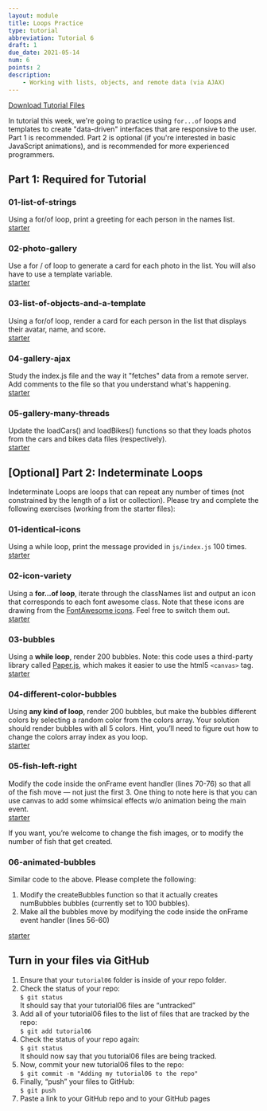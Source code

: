 ```yaml
---
layout: module
title: Loops Practice
type: tutorial
abbreviation: Tutorial 6
draft: 1
due_date: 2021-05-14
num: 6
points: 2
description:
    - Working with lists, objects, and remote data (via AJAX)
---
```


<a href="/spring2021/course-files/tutorials/tutorial06.zip" class="nu-button">Download Tutorial Files <i class="fas fa-download"></i></a> 

In tutorial this week, we're going to practice using `for...of` loops and templates to create "data-driven" interfaces that are responsive to the user. Part 1 is recommended. Part 2 is optional (if you're interested in basic JavaScript animations), and is recommended for more experienced programmers.

## Part 1: Required for Tutorial

### 01-list-of-strings
Using a for/of loop, print a greeting for each person in the names list.
<br><a href="/spring2021/course-files/tutorials/tutorial06/01-list-of-strings" target="_blank">starter</a>

### 02-photo-gallery
Use a for / of loop to generate a card for each photo in the list. You will also have to use a template variable.
<br><a href="/spring2021/course-files/tutorials/tutorial06/02-photo-gallery" target="_blank">starter</a>

### 03-list-of-objects-and-a-template
Using a for/of loop, render a card for each person in the list that displays their avatar, name, and score.
<br><a href="/spring2021/course-files/tutorials/tutorial06/03-list-of-objects-and-a-template" target="_blank">starter</a>

### 04-gallery-ajax
Study the index.js file and the way it "fetches" data from a remote server. Add comments to the file so that you understand what's happening.
<br><a href="/spring2021/course-files/tutorials/tutorial06/04-gallery-ajax" target="_blank">starter</a>

### 05-gallery-many-threads
Update the loadCars() and loadBikes() functions so that they loads photos from the cars and bikes data files (respectively).
<br><a href="/spring2021/course-files/tutorials/tutorial06/05-gallery-many-threads" target="_blank">starter</a>

## [Optional] Part 2: Indeterminate Loops
Indeterminate Loops are loops that can repeat any number of times (not constrained by the length of a list or collection). Please try and complete the following exercises (working from the starter files):

### 01-identical-icons
Using a while loop, print the message provided in `js/index.js` 100 times.
<br><a href="/spring2021/course-files/tutorials/tutorial06/optional/01-identical-icons" target="_blank">starter</a>

### 02-icon-variety
Using a **for...of loop**, iterate through the classNames list and output an icon that corresponds to each font awesome class. Note that these icons are drawing from the <a href="https://fontawesome.com/icons?d=gallery&m=free" target="_blank">FontAwesome icons</a>. Feel free to switch them out.
<br><a href="/spring2021/course-files/tutorials/tutorial06/optional/02-icon-variety" target="_blank">starter</a>

### 03-bubbles
Using a **while loop**, render 200 bubbles. Note: this code uses a third-party library called <a href="http://paperjs.org/" target="_blank">Paper.js</a>, which makes it easier to use the html5 `<canvas>` tag.
<br><a href="/spring2021/course-files/tutorials/tutorial06/optional/03-bubbles" target="_blank">starter</a>

### 04-different-color-bubbles
Using **any kind of loop**, render 200 bubbles, but make the bubbles different colors by selecting a random color from the colors array. Your solution should render bubbles with all 5 colors. Hint, you’ll need to figure out how to change the colors array index as you loop.
<br><a href="/spring2021/course-files/tutorials/tutorial06/optional/04-different-color-bubbles" target="_blank">starter</a>

### 05-fish-left-right
Modify the code inside the onFrame event handler (lines 70-76) so that all of the fish move — not just the first 3. One thing to note here is that you can use canvas to add some whimsical effects w/o animation being the main event. 
<br><a href="/spring2021/course-files/tutorials/tutorial06/optional/05-fish-left-right" target="_blank">starter</a>

If you want, you’re welcome to change the fish images, or to modify the number of fish that get created.

### 06-animated-bubbles
Similar code to the above. Please complete the following:
1. Modify the  createBubbles function so that it actually creates numBubbles bubbles (currently set to 100 bubbles).
2. Make all the bubbles move by modifying the code inside the onFrame event handler (lines 56-60) 

<a href="/spring2021/course-files/tutorials/tutorial06/optional/06-animated-bubbles" target="_blank">starter</a>

## Turn in your files via GitHub
1. Ensure that your `tutorial06` folder is inside of your repo folder.
2. Check the status of your repo:<br>`$ git status`<br>It should say that your tutorial06 files are “untracked”
3. Add all of your tutorial06 files to the list of files that are tracked by the repo:<br>`$ git add tutorial06`
4. Check the status of your repo again:<br>`$ git status`<br>It should now say that you tutorial06 files are being tracked.
5. Now, commit your new tutorial06 files to the repo:<br>`$ git commit -m "Adding my tutorial06 to the repo"`
6. Finally, “push” your files to GitHub:<br>`$ git push`
7. Paste a link to your GitHub repo and to your GitHub pages 